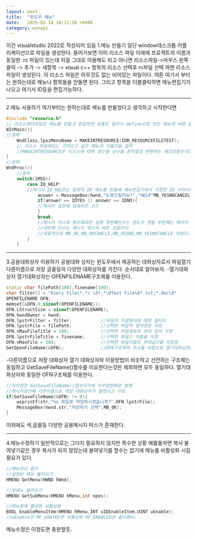 ```yaml
---
layout: post
title:  "윈도우 메뉴"
date:   2025-02-18 10:11:16 +0900
category: winapi
---
```

이건 visualstudio 2022로 작성되어 있음 
1.메뉴 만들기
일단 window데스크톱 어플리케이션으로 파일을 생성한다.
들어가보면 이미 리소스 파일 아래에 프로젝트의 이름과 동일한 .rc 파일이 있는데 이걸 그대로 이용해도 되고 
아니면 리소스파일->마우스 왼쪽클릭 -> 추가 -> 새항목 -> visual c++ 항목의 리소스 선택후 rc파일 선택 하면 리소스 파일이 생성된다. 
이 리소스 파일은 아무것도 없는 비어있는 파일이다.
여튼 여기서 부터는 원하는대로 메뉴나 함목들을 만들면 된다. 
그리고 항목을 더블클릭하면 메뉴편집기가 나오고 여기서 ID등을 편집가능하다.

---

2.메뉴 사용하기
여기부터는 원하는대로 메뉴를 만들었다고 생각하고 시작한다면 
``` c++
#include "resource.h" 
// 리소스헤더파일은 메뉴를 만들고 편집하면 보통은 알아서 define으로 만든 메뉴의 버튼 같은 것들의 아이디를 알아서 저장한다.
WInMain(){
//중략
    WndClass.lpszMenuName = MAKEINTRESOURCE(IDR_RESOURCEFILETEST); 
    // 리소스 파일에있는 가져오고 싶은 메뉴의 이름으을 입력
    //MAKEINTRESOURCE은 리소스에 대하 정수형 상수를 문자열로 변환하는 메크로함수이다.
}
//중략
WndProc(){
    //중략
    switch(iMSG){
        case ID_HELP:
        //여기서 ID_HELP는 임의의 ID 메뉴를 만들떄 메뉴편집기에서 지정한 ID 이아이디에의해 메뉴에 생성한 버튼이 눌린것을 확인할수 있다.
            answer = MessageBox(hwnd,"도와드릴까요?","HELP"MB_YESNOCANCEL);
            if(answer == IDYES || answer == IDNO){
            //메시지 질문에 답에따른 코드
            }
            break;
            //메시지 박스에 함수에대한 설명 첫번쨰인수는 윈도우 헨들 두번쨰는 메시지 박스의 질문 세번쨰는 메시지박스타이틀이다.
            //네번쨰 인수는 메시지 박스의 버튼 조합이다.
            //대표적으로 MB_OK,MB_OKCANCLE,MB_YESNO,MB_YESNOCANCLE 이있다.
        }
    }
```

---

3.공용대화상자 이용하기
공용대화 상자는 윈도우에서 제공하는 대화상자로서 파일열기 다른이름으로 저장 글꼴등의 다양한 대화상자를 가진다.
순서대로 알아보자.
-열기대화상자
열기대화상자는 OPENFILENAME구조체를 이용한다.
```c++
static char filePath[100],finename[100];
char filter[] = "Every File(*.*) \0*.*\0Text File\0*.txt;*.doc\0"
OPENFILENAME OFN;
memset(&OFN,0,sizeof(OPENFILENAME));
OFN.LStructSize = sizeof(OPENFILENAME);
OFN.hwndOwner = hwnd;
OFN.lpstrFilter = filter;           //파일의 지정형식에 대한 필터터
OFN.lpstrFile = filePath;           //선택한 파일의 정대경로 지정
OFN.nMaxFileTitle = 100;            //선택한 파일경로의 최대 길이 지정
OFN.lpstrFileTitle = finename;      //선택한 파일으 이름을 지정
OFN.nMaxFile = 100;                 //선택한 파일이름의 최대길이를 지정정
GetOpenFileName(&OFN);              //OFN구조체의 주소를 바탕으로 열기대화상자를 초기화애 사용자가 선택한 파일의 정보가 저장된다.
```
-다른이름으로 저장 대화상자
열기 대화상자와 이용방법이 비슷하고 선언하는 구조체는 동일하고 GetSaveFileName()함수를 이요한다는것만 제외하면 모두 동일하다.
열기대화상자와 동일한 OFN구조체를 이용한다. 
```c++
//차이점은 GetSaveFileName()함수이기에 이부분만따로 설명
//메시지로인해 다른이름으로 저장 대화상자가 열렸다고 가정.
if(GetSaveFileName(&OFN) != 0){
    wsprintf(str,"%s 파일로 저장하시겠습니까?",OFN.lpstrFile);
    MessageBox(hwnd,str,"저장하기 선택",MB_OK);
}
```

이외에도 색,글꼴등 다양한 공용메시지 박스가 존재한다.

---

4.메뉴수정하기
일반적으로는 그다지 필요하지 않지만 특수한 상황
예를들자면 복사 붇여넣기같은 경우 복사가 되지 않았는데 붇여넣기를 할수는 없기에 메뉴를 비활성화 시킬필요가 있다.
```c++
//메뉴관리 함수
//설정된 메뉴 불러오기
HMENU GetMenu(HWND hWnd);

//부메뉴 불러오기
HMENU GetSubMenu(HMENU hMenu,int npos);

//메뉴항목 활성화 비활성화
BOOL EnableMenuItem(HMENU hMenu,INT uIDEnableItem,UINT uEnable);
//uEnable은 MF_GRAYED면 비활성화 MF_ENABLED면 홠어화다.
```
메뉴수정은 이정도면 충분할듯.